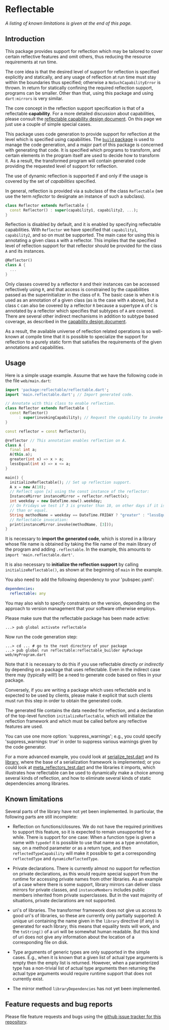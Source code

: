 # Reflectable

*A listing of known limitations is given at the end of this page.*

## Introduction

This package provides support for reflection which may be tailored to cover
certain reflective features and omit others, thus reducing the resource
requirements at run time.

The core idea is that the desired level of support for reflection is
specified explicitly and statically, and any usage of reflection at run
time must stay within the boundaries thus specified; otherwise a
`NoSuchCapabilityError` is thrown. In return for statically confining the
required reflection support, programs can be smaller. Other than that,
using this package and using `dart:mirrors` is very similar.

The core concept in the reflection support specification is that of a
reflectable **capability**. For a more detailed discussion about
capabilities, please consult the [reflectable capability design
document][1]. On this page we just use a couple of simple special cases.

[1]: https://github.com/dart-lang/reflectable/blob/master/reflectable/doc/TheDesignOfReflectableCapabilities.md

This package uses code generation to provide support for reflection at the
level which is specified using capabilities. The [`build` package][2] is
used to manage the code generation, and a major part of this package is
concerned with generating that code. It is specified which programs to
transform, and certain elements in the program itself are used to decide
how to transform it. As a result, the transformed program will contain
generated code providing the requested level of support for reflection.

[2]: https://pub.dartlang.org/packages/build

The use of dynamic reflection is supported if and only if the usage is
covered by the set of *capabilities* specified.

In general, reflection is provided via a subclass of the class
`Reflectable` (we use the term *reflector* to designate an instance of such
a subclass).

```dart
class Reflector extends Reflectable {
  const Reflector() : super(capability1, capability2, ...);
}
```

Reflection is disabled by default, and it is enabled by specifying
reflectable capabilities. With `Reflector` we have specified that
`capability1`, `capability2`, and so on must be supported. The main case
for using this is annotating a given class `A` with a reflector. This
implies that the specified level of reflection support for that reflector
should be provided for the class `A` and its instances.

```dart
@Reflector()
class A {
  ...
}
```

Only classes covered by a reflector `R` and their instances can be accessed
reflectively using `R`, and that access is constrained by the capabilities
passed as the superinitializer in the class of `R`. The basic case is when
`R` is used as an annotation of a given class (as is the case with `A`
above), but a class `C` can also be covered by a reflector `R` because a
supertype `A` of `C` is annotated by a reflector which specifies that
subtypes of `A` are covered. There are several other indirect mechanisms in
addition to subtype based coverage, as described in the [capability design
document][1].

As a result, the available universe of reflection related operations is so
well-known at compile time that it is possible to specialize the support
for reflection to a purely static form that satisfies the requirements of
the given annotations and capabilities.

## Usage

Here is a simple usage example. Assume that we have the following code in
the file `web/main.dart`:

```dart
import 'package:reflectable/reflectable.dart';
import 'main.reflectable.dart'; // Import generated code.

// Annotate with this class to enable reflection.
class Reflector extends Reflectable {
  const Reflector()
      : super(invokingCapability); // Request the capability to invoke methods.
}

const reflector = const Reflector();

@reflector // This annotation enables reflection on A.
class A {
  final int a;
  A(this.a);
  greater(int x) => x > a;
  lessEqual(int x) => x <= a;
}

main() {
  initializeReflectable(); // Set up reflection support.
  A x = new A(10);
  // Reflect upon [x] using the const instance of the reflector:
  InstanceMirror instanceMirror = reflector.reflect(x);
  int weekday = new DateTime.now().weekday;
  // On Fridays we test if 3 is greater than 10, on other days if it is less
  // than or equal.
  String methodName = weekday == DateTime.FRIDAY ? "greater" : "lessEqual";
  // Reflectable invocation:
  print(instanceMirror.invoke(methodName, [3]));
}
```

It is necessary to **import the generated code**, which is stored in a
library whose file name is obtained by taking the file name of the main
library of the program and adding `.reflectable`. In the example, this
amounts to `import 'main.reflectable.dart'`.

It is also necessary to **initialize the reflection support** by calling
`initializeReflectable()`, as shown at the beginning of `main` in the
example.

You also need to add the following dependency to your 'pubspec.yaml':
```yaml
dependencies:
  reflectable: any
```

You may also wish to specify constraints on the version, depending on the
approach to version management that your software otherwise employs.

Please make sure that the reflectable package has been made active:
```shell
...> pub global activate reflectable
```

Now run the code generation step:
```shell
...> cd ... # go to the root directory of your package
...> pub global run reflectable:reflectable_builder myPackage web/myProgram.dart
```

Note that it is necessary to do this if you use reflectable directly *or
indirectly* by depending on a package that uses reflectable. Even in the
indirect case there may (typically will!) be a need to generate code based
on files in your package. 

Conversely, if you are writing a package which uses reflectable and is
expected to be used by clients, please make it explicit that such clients
must run this step in order to obtain the generated code.

The generated file contains the data needed for reflection, and a
declaration of the top-level function `initializeReflectable`,
which will initialize the reflection framework and which must be called
before any reflective features are used.

You can use one more option: 'suppress_warnings'; e.g., you could specify
'suppress_warnings: true' in order to suppress various warnings given by
the code generator.

For a more advanced example, you could look at [serialize_test.dart][4] and
its [library][5], where the base of a serialization framework is
implemented; or you could look at [meta_reflectors_test.dart][6] and the
libraries it imports, which illustrates how reflectable can be used to
dynamically make a choice among several kinds of reflection, and how to
eliminate several kinds of static dependencies among libraries.

[3]: https://github.com/dart-lang/reflectable/blob/master/test_reflectable/tool/reflectable_transformer
[4]: https://github.com/dart-lang/reflectable/blob/master/test_reflectable/test/serialize_test.dart
[5]: https://github.com/dart-lang/reflectable/blob/master/test_reflectable/lib/serialize.dart
[6]: https://github.com/dart-lang/reflectable/blob/master/test_reflectable/test/meta_reflectors_test.dart

## Known limitations

Several parts of the library have not yet been implemented. In particular, the
following parts are still incomplete:

- Reflection on functions/closures. We do not have the required primitives
  to support this feature, so it is expected to remain unsupported for a while.
  There is support for one case: When a function type is given a name with
  `typedef` it is possible to use that name as a type annotation, say, on a
  method parameter or as a return type, and then `reflectedTypeCapability`
  will make it possible to get a corresponding `reflectedType` and
  `dynamicReflectedType`.

- Private declarations. There is currently almost no support for reflection
  on private declarations, as this would require special support from the
  runtime for accessing private names from other libraries. As an example
  of a case where there is some support, library mirrors can deliver class
  mirrors for private classes, and `instanceMembers` includes public
  members inherited from private superclasses. But in the vast majority of
  situations, private declarations are not supported.

- uri's of libraries. The transformer framework does not give us access to
  good uri's of libraries, so these are currently only partially supported:
  A unique uri containing the name given in the `library` directive (if
  any) is generated for each library; this means that equality tests will
  work, and the `toString()` of a uri will be somewhat human readable. But
  this kind of uri does not give any information about the location of a
  corresponding file on disk.

- Type arguments of generic types are only supported in the simple
  cases. E.g., when it is known that a given list of actual type arguments
  is empty then the empty list is returned. However, when a parameterized
  type has a non-trivial list of actual type arguments then returning the
  actual type arguments would require runtime support that does not
  currently exist.

- The mirror method `libraryDependencies` has not yet been implemented.

## Feature requests and bug reports

Please file feature requests and bugs using the
[github issue tracker for this repository][7].

[7]: https://github.com/dart-lang/reflectable/issues
